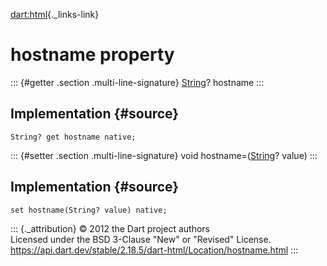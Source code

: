[dart:html](../../dart-html/dart-html-library){._links-link}

hostname property
=================

::: {#getter .section .multi-line-signature}
[String](../../dart-core/string-class)? hostname
:::

Implementation {#source}
--------------

``` {.language-dart data-language="dart"}
String? get hostname native;
```

::: {#setter .section .multi-line-signature}
void hostname=([String](../../dart-core/string-class)? value)
:::

Implementation {#source}
--------------

``` {.language-dart data-language="dart"}
set hostname(String? value) native;
```

::: {._attribution}
© 2012 the Dart project authors\
Licensed under the BSD 3-Clause \"New\" or \"Revised\" License.\
<https://api.dart.dev/stable/2.18.5/dart-html/Location/hostname.html>
:::
